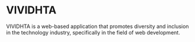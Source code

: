# VIVIDHTA
VIVIDHTA is a web-based application that promotes diversity and inclusion in the technology industry, specifically in the field of web development.
